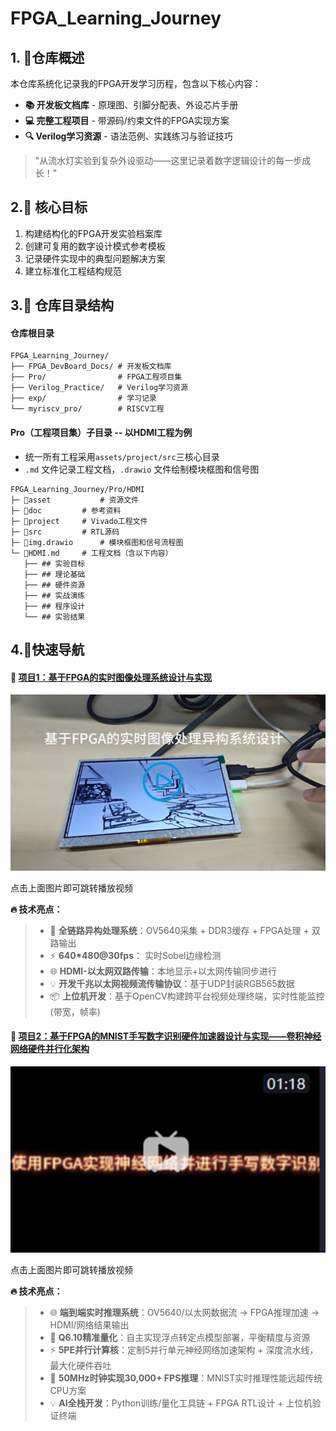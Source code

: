 # FPGA_Learning_Journey

## **1. 🎯仓库概述**

本仓库系统化记录我的FPGA开发学习历程，包含以下核心内容：  

- **📚 开发板文档库** - 原理图、引脚分配表、外设芯片手册  
- **💻 完整工程项目** - 带源码/约束文件的FPGA实现方案  
- **🔍 Verilog学习资源** - 语法范例、实践练习与验证技巧  

> "从流水灯实验到复杂外设驱动——这里记录着数字逻辑设计的每一步成长！"

## 2.🌟 核心目标

1. 构建结构化的FPGA开发实验档案库  
2. 创建可复用的数字设计模式参考模板  
3. 记录硬件实现中的典型问题解决方案  
4. 建立标准化工程结构规范  

## 3.📂 仓库目录结构

#### 仓库根目录

```
FPGA_Learning_Journey/
├── FPGA_DevBoard_Docs/ # 开发板文档库
├── Pro/ 				# FPGA工程项目集
├── Verilog_Practice/ 	# Verilog学习资源
├── exp/				# 学习记录
└── myriscv_pro/		# RISCV工程
```

#### Pro（工程项目集）子目录 -- 以HDMI工程为例

- 统一所有工程采用`assets/project/src`三核心目录
- `.md` 文件记录工程文档，`.drawio` 文件绘制模块框图和信号图

```
FPGA_Learning_Journey/Pro/HDMI
├─ 📁asset			# 资源文件
├─ 📁doc			# 参考资料
├─ 📁project		# Vivado工程文件
├─ 📁src			# RTL源码
├─ 📄img.drawio		# 模块框图和信号流程图
└─ 📄HDMI.md		# 工程文档（含以下内容）
   ├── ## 实验目标
   ├── ## 理论基础
   ├── ## 硬件资源
   ├── ## 实战演练
   ├── ## 程序设计
   └── ## 实验结果
```

## 4.🚀快速导航

#### 🌟 [项目1：基于FPGA的实时图像处理系统设计与实现](./Pro/OV5640_DDR3_HDMI_UDP_sobel___v3)

[![vedio_face](Pro/OV5640_DDR3_HDMI_UDP_sobel___v3/aseet/vedio_face.png)](https://www.bilibili.com/video/BV1REgXzjESP/?vd_source=e8f3da2949bc8fe3a5314746bc8d1f2d)

点击上面图片即可跳转播放视频

**🔥 技术亮点：**

> - 🚀 **全链路异构处理系统**：OV5640采集 + DDR3缓存 + FPGA处理 + 双路输出
> - ⚡ **640*480@30fps**： 实时Sobel边缘检测
> - 🌐 **HDMI-以太网双路传输**：本地显示+以太网传输同步进行
> - 💡 **开发千兆以太网视频流传输协议**：基于UDP封装RGB565数据
> - 📦 **上位机开发**：基于OpenCV构建跨平台视频处理终端，实时性能监控(带宽，帧率)

#### 🌟 [项目2：基于FPGA的MNIST手写数字识别硬件加速器设计与实现——卷积神经网络硬件并行化架构](./Pro/CNN___)

[![vedio_face](Pro/CNN___/aseet/vedio_face.png)](https://www.bilibili.com/video/BV1zS3szLEP7/?vd_source=e8f3da2949bc8fe3a5314746bc8d1f2d)

点击上面图片即可跳转播放视频

**🔥 技术亮点：**

> - 🌐 **端到端实时推理系统**：OV5640/以太网数据流 → FPGA推理加速 → HDMI/网络结果输出
> - 🧮 **Q6.10精准量化**：自主实现浮点转定点模型部署，平衡精度与资源
> - ⚡ **5PE并行计算核**：定制5并行单元神经网络加速架构 + 深度流水线，最大化硬件吞吐
> - 🚀 **50MHz时钟实现30,000+ FPS推理**：MNIST实时推理性能远超传统CPU方案
> - 💡 **AI全栈开发**：Python训练/量化工具链 + FPGA RTL设计 + 上位机验证终端
